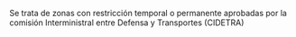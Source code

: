 Se trata de zonas con restricción temporal o permanente aprobadas por la comisión Interministral entre Defensa y Transportes (CIDETRA)